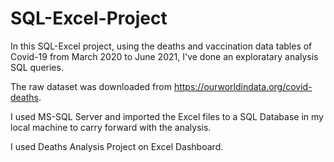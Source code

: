 # SQL-Excel-Project


In this SQL-Excel project, using the deaths and vaccination data tables of Covid-19 from March 2020 to June 2021, I've done an exploratary analysis SQL queries.

The raw dataset was downloaded from https://ourworldindata.org/covid-deaths.

I used MS-SQL Server and imported the Excel files to a SQL Database in my local machine to carry forward with the analysis.

I used Deaths Analysis Project on Excel Dashboard.
